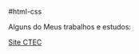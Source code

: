 #html-css

Alguns do Meus trabalhos e estudos:

<a href="https://arcanjodeyes.github.io/html-css/exercicios/ex022site/home.html">Site CTEC</a>